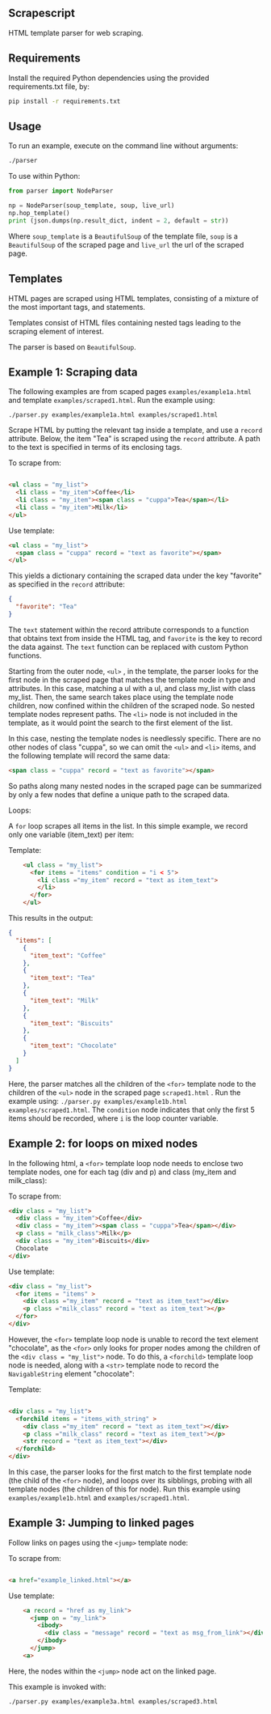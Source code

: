 
Scrapescript
------------

HTML template parser for web scraping.


Requirements
------------

Install the required Python dependencies using the provided requirements.txt file, by:

```bash
pip install -r requirements.txt
```


Usage
-----

To run an example, execute on the command line without arguments:

```bash
./parser
```

To use within Python:

```python
from parser import NodeParser

np = NodeParser(soup_template, soup, live_url)
np.hop_template()
print (json.dumps(np.result_dict, indent = 2, default = str))
```

Where `soup_template` is a `BeautifulSoup` of the template file, `soup` is a `BeautifulSoup` of the scraped page and `live_url` the url of the scraped page.

Templates
---------

HTML pages are scraped using HTML templates, consisting of a mixture of the most important tags, and statements.

Templates consist of HTML files containing nested tags leading to the scraping element of interest.

The parser is based on `BeautifulSoup`.

Example 1: Scraping data
-----------------------

The following examples are from scaped pages `examples/example1a.html` and template `examples/scraped1.html`. Run the example using:

`./parser.py examples/example1a.html examples/scraped1.html`

Scrape HTML by putting the relevant tag inside a template, and use a `record` attribute. Below, the item "Tea" is scraped using the `record` attribute. A path to the text is specified in terms of its enclosing tags.

To scrape from:

```html

<ul class = "my_list">
  <li class = "my_item">Coffee</li>
  <li class = "my_item"><span class = "cuppa">Tea</span></li>
  <li class = "my_item">Milk</li>
</ul>

```

Use template:

```html
<ul class = "my_list">
  <span class = "cuppa" record = "text as favorite"></span>
</ul>

```

This yields a dictionary containing the scraped data under the key "favorite" as specified in the `record` attribute:

```json
{
  "favorite": "Tea"
}
```
The `text` statement within the record attribute corresponds to a function that obtains text from inside the HTML tag, and `favorite` is the key to record the data against. The `text` function can be replaced with custom Python functions.

 Starting from the outer node, `<ul>` , in the template, the parser looks for the first node in the scraped page that matches the template node in type and attributes. In this case, matching a ul with a ul, and class my_list with class my_list. Then, the same search takes place using the template node children, now confined within the children of the scraped node. So nested template nodes represent paths. The `<li>` node is not included in the template, as it would point the search to the first element of the list.

 In this case, nesting the template nodes is needlessly specific. There are no other nodes of class "cuppa", so we can omit the `<ul>` and `<li>` items, and the following template will record the same data:

 ```html
 <span class = "cuppa" record = "text as favorite"></span>

 ```

So paths along many nested nodes in the scraped page can be summarized by only a few nodes that define a unique path to the scraped data.


Loops:

A `for` loop scrapes all items in the list. In this simple example, we record only one variable (item_text) per item:

Template:

```html
    <ul class = "my_list">
      <for items = "items" condition = "i < 5">
        <li class ="my_item" record = "text as item_text">
        </li>
      </for>
    </ul>
```

This results in the output:

```json
{
  "items": [
    {
      "item_text": "Coffee"
    },
    {
      "item_text": "Tea"
    },
    {
      "item_text": "Milk"
    },
    {
      "item_text": "Biscuits"
    },
    {
      "item_text": "Chocolate"
    }
  ]
}
```

Here, the parser matches all the children of the `<for>` template node to the children of the `<ul>` node in the scraped page `scraped1.html` . Run the example using: `./parser.py examples/example1b.html examples/scraped1.html`. The `condition` node indicates that only the first 5 items should be recorded, where `i` is the loop counter variable.

Example 2: for loops on mixed nodes
----------------------------------

In the following html, a `<for>` template loop node needs to enclose two template nodes, one for each tag (div and p) and class (my_item and milk_class):

To scrape from:

```html
<div class = "my_list">
  <div class = "my_item">Coffee</div>
  <div class = "my_item"><span class = "cuppa">Tea</span></div>
  <p class = "milk_class">Milk</p>
  <div class = "my_item">Biscuits</div>
  Chocolate
</div>
```

Use template:

```html
<div class = "my_list">
  <for items = "items" >
    <div class ="my_item" record = "text as item_text"></div>
    <p class ="milk_class" record = "text as item_text"></p>
  </for>
</div>

```

However, the `<for>` template loop node is unable to record the text element "chocolate", as the `<for>` only looks for proper nodes among the children of the `<div class = "my_list">` node. To do this, a `<forchild>` template loop node is needed, along with a `<str>` template node to record the `NavigableString` element "chocolate":

Template:

```html

<div class = "my_list">
  <forchild items = "items_with_string" >
    <div class ="my_item" record = "text as item_text"></div>
    <p class ="milk_class" record = "text as item_text"></p>
    <str record = "text as item_text"></div>
  </forchild>
</div>

```

In this case, the parser looks for the first match to the first template node (the child of the `<for>` node), and loops over its sibblings, probing with all template nodes (the children of this for node). Run this example using `examples/example1b.html` and `examples/scraped1.html`.

Example 3: Jumping to linked pages
---------------------------------

Follow links on pages using the `<jump>` template node:

To scrape from:

```html

<a href="example_linked.html"></a>

```

Use template:

```html
    <a record = "href as my_link">
      <jump on = "my_link">
        <ibody>
          <div class = "message" record = "text as msg_from_link"></div>
        </ibody>
      </jump>
    <a>
```

Here, the nodes within the `<jump>` node act on the linked page.

This example is invoked with:

```bash
./parser.py examples/example3a.html examples/scraped3.html
```
